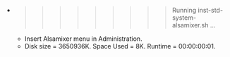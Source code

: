 * >>>>>>>>> Running inst-std-system-alsamixer.sh ...
  * Insert Alsamixer menu in Administration.
  * Disk size = 3650936K. Space Used = 8K. Runtime = 00:00:00:01.
